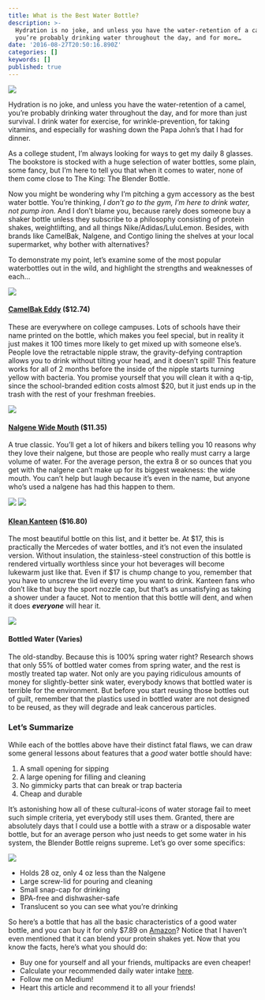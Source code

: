 ```yaml
---
title: What is the Best Water Bottle?
description: >-
  Hydration is no joke, and unless you have the water-retention of a camel,
  you’re probably drinking water throughout the day, and for more…
date: '2016-08-27T20:50:16.890Z'
categories: []
keywords: []
published: true
---
```


![](./1__ikqh0K2Kbkkh03FkFClDiw.jpeg)

Hydration is no joke, and unless you have the water-retention of a camel, you’re probably drinking water throughout the day, and for more than just survival. I drink water for exercise, for wrinkle-prevention, for taking vitamins, and especially for washing down the Papa John’s that I had for dinner.

As a college student, I’m always looking for ways to get my daily 8 glasses. The bookstore is stocked with a huge selection of water bottles, some plain, some fancy, but I’m here to tell you that when it comes to water, none of them come close to The King: The Blender Bottle.

Now you might be wondering why I’m pitching a gym accessory as the best water bottle. You’re thinking, _I don’t go to the gym, I’m here to drink water, not pump iron._ And I don’t blame you, because rarely does someone buy a shaker bottle unless they subscribe to a philosophy consisting of protein shakes, weightlifting, and all things Nike/Adidas/LuluLemon. Besides, with brands like CamelBak, Nalgene, and Contigo lining the shelves at your local supermarket, why bother with alternatives?

To demonstrate my point, let’s examine some of the most popular waterbottles out in the wild, and highlight the strengths and weaknesses of each…

![](./1__NS8LRbSOoOP1rj1nqoyuug.jpeg)

#### [CamelBak Eddy](https://www.amazon.com/CamelBak-Eddy-Water-Bottle-75-Liter/dp/B00NTYIHNQ/ref=sr_1_1?s=sporting-goods&ie=UTF8&qid=1472330824&sr=1-1&keywords=camelbak+eddy) (\$12.74)

These are everywhere on college campuses. Lots of schools have their name printed on the bottle, which makes you feel special, but in reality it just makes it 100 times more likely to get mixed up with someone else’s. People love the retractable nipple straw, the gravity-defying contraption allows you to drink without tilting your head, and it doesn’t spill! This feature works for all of 2 months before the inside of the nipple starts turning yellow with bacteria. You promise yourself that you will clean it with a q-tip, since the school-branded edition costs almost \$20, but it just ends up in the trash with the rest of your freshman freebies.

![](./1__2Bh2xIKCHM1wXBEmT2gnXg.jpeg)

#### [Nalgene Wide Mouth](https://www.amazon.com/Nalgene-32oz-Tritan-Mouth-Bottle/dp/B0028O5RTK/ref=sr_1_5?s=sports-and-fitness&ie=UTF8&qid=1472330862&sr=1-5&keywords=nalgene) (\$11.35)

A true classic. You’ll get a lot of hikers and bikers telling you 10 reasons why they love their nalgene, but those are people who really must carry a large volume of water. For the average person, the extra 8 or so ounces that you get with the nalgene can’t make up for its biggest weakness: the wide mouth. You can’t help but laugh because it’s even in the name, but anyone who’s used a nalgene has had this happen to them.

![](./1__391qeMbOGLD641GUPRfG0Q.gif)
![](./1__pRKhtAM8iOCotztqIncTVA.jpeg)

#### [Klean Kanteen](https://www.amazon.com/Klean-Kanteen-Classic-Bottle-27-Ounce/dp/B0093IQYQ4/ref=sr_1_1?s=sporting-goods&ie=UTF8&qid=1472330894&sr=1-1&keywords=klean%2Bkanteen) (\$16.80)

The most beautiful bottle on this list, and it better be. At $17, this is practically the Mercedes of water bottles, and it’s not even the insulated version. Without insulation, the stainless-steel construction of this bottle is rendered virtually worthless since your hot beverages will become lukewarm just like that. Even if $17 is chump change to you, remember that you have to unscrew the lid every time you want to drink. Kanteen fans who don’t like that buy the sport nozzle cap, but that’s as unsatisfying as taking a shower under a faucet. Not to mention that this bottle will dent, and when it does **_everyone_** will hear it.

![](./1__uLsodyCLN4cbU__zO1Zkt6Q.jpeg)

#### Bottled Water (Varies)

The old-standby. Because this is 100% spring water right? Research shows that only 55% of bottled water comes from spring water, and the rest is mostly treated tap water. Not only are you paying ridiculous amounts of money for slightly-better sink water, everybody knows that bottled water is terrible for the environment. But before you start reusing those bottles out of guilt, remember that the plastics used in bottled water are not designed to be reused, as they will degrade and leak cancerous particles.

### Let’s Summarize

While each of the bottles above have their distinct fatal flaws, we can draw some general lessons about features that a _good_ water bottle should have:

1.  A small opening for sipping
2.  A large opening for filling and cleaning
3.  No gimmicky parts that can break or trap bacteria
4.  Cheap and durable

It’s astonishing how all of these cultural-icons of water storage fail to meet such simple criteria, yet everybody still uses them. Granted, there are absolutely days that I could use a bottle with a straw or a disposable water bottle, but for an average person who just needs to get some water in his system, the Blender Bottle reigns supreme. Let’s go over some specifics:

![](./1__H4rjdkS9m29S__74PyFH6KA.jpeg)

- Holds 28 oz, only 4 oz less than the Nalgene
- Large screw-lid for pouring and cleaning
- Small snap-cap for drinking
- BPA-free and dishwasher-safe
- Translucent so you can see what you’re drinking

So here’s a bottle that has all the basic characteristics of a good water bottle, and you can buy it for only \$7.89 on [Amazon](https://www.amazon.com/BlenderBottle-Classic-Shaker-Bottle-Clear/dp/B00MVMCUK8/ref=sr_1_2?ie=UTF8&qid=1472330244&sr=8-2&keywords=blender+bottle)? Notice that I haven’t even mentioned that it can blend your protein shakes yet. Now that you know the facts, here’s what you should do:

- Buy one for yourself and all your friends, multipacks are even cheaper!
- Calculate your recommended daily water intake [here](http://www.bodybuilding.com/fun/water_calculator.htm).
- Follow me on Medium!
- Heart this article and recommend it to all your friends!
